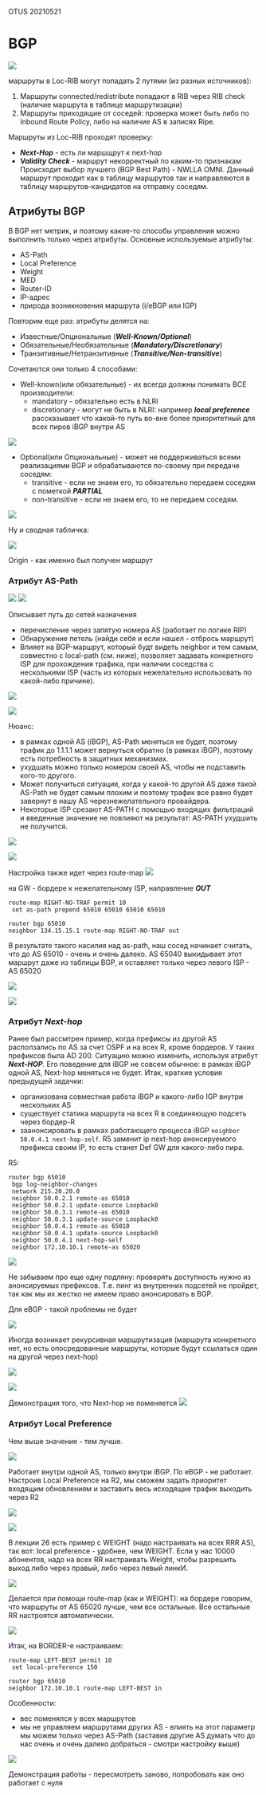 OTUS 20210521

# BGP #

![](GIT/Myotus-networks/LECTURES/MODULE03/Lecture23/pictures/01.jpg)

маршруты в Loc-RIB могут попадать 2 путями (из разных источников):
   1. Маршруты connected/redistribute  попадают в RIB через RIB check (наличие маршрута в таблице маршрутизации)
   2. Маршруты приходящие от соседей: проверка может быть либо по Inbound Route Policy, либо на наличие AS в записях Ripe.

Маршруты из Loc-RIB проходят проверку: 
   - ___Next-Hop___ - есть ли маршщрут к next-hop
   - ___Validity Check___ - маршрут некорректный по каким-то признакам
Происходит выбор лучшего (BGP Best Path) - NWLLA OMNI. Данный маршрут проходит как в таблицу маршрутов так и направляются в таблицу маршрутов-кандидатов на отправку соседям.

## Атрибуты BGP  ##

В BGP нет метрик, и поэтому какие-то способы управления можно выполнить только через атрибуты. Основные используемые атрибуты: 
- AS-Path
- Local Preference
- Weight
- MED
- Router-ID
- IP-адрес
- природа возникновения маршрута (i/eBGP или IGP)

Повторим еще раз: атрибуты делятся на:
- Известные/Опциональные (___Well-Known/Optional___)
- Обязательные/Необязательные (___Mandatory/Discretionary___)
- Транзитивные/Нетранзитивные (___Transitive/Non-transitive___)

Сочетаются они только 4 способами:
- Well-known(или обязательные) - их всегда должны понимать ВСЕ производители:
   - mandatory - обязательно есть в NLRI
   - discretionary - могут не быть в NLRI: например ___local preference___ рассказывает что какой-то путь во-вне более приоритетный для всех пиров iBGP внутри AS

![](GIT/Myotus-networks/LECTURES/MODULE03/Lecture23/pictures/03.jpg)   

- Optional(или Опциональные) - может не поддерживаться всеми реализациями BGP и обрабатываются по-своему при передаче соседям:
   - transitive  - если не знаем его, то обязательно передаем соседям с пометкой ___PARTIAL___
   - non-transitive - если не знаем его, то не передаем соседям.

![](GIT/Myotus-networks/LECTURES/MODULE03/Lecture23/pictures/04.jpg)

Ну и сводная табличка:

![](pictures/05.jpg)

Origin - как именно был получен маршрут

### Атрибут AS-Path ###

![](pictures/21.jpg)
![](pictures/22.jpg)

Описывает путь до сетей назначения
- перечисление через запятую номера AS (работает по логике RIP)
- Обнаружение петель (найди себя и если нашел - отбрось маршрут)
- Влияет на BGP-маршрут, который будт видеть neighbor и тем самым, совместно с local-path (см. ниже), позволяет задавать конкретного ISP для прохождения трафика, при наличии соседства с несколькими ISP (часть из которых нежелательно использовать по какой-либо причине).

![](pictures/15.jpg)

![](pictures/06.jpg)

Нюанс: 
- в рамках одной AS (iBGP), AS-Path меняться не будет, поэтому трафик до 1.1.1.1 может вернуться обратно (в рамках iBGP), поэтому есть потребность в защитных механизмах.
- ухудшать можно только номером своей AS, чтобы не подставить кого-то другого.
- Может получиться ситуация, когда у какой-то другой AS даже такой AS-Path не будет самым плохим и поэтому трафик все равно будет завернут в нашу AS черезнежелательного провайдера.
- Некоторые ISP срезают AS-PATH с помощью входящих фильтраций и введенные значение не повлияют на результат: AS-PATH ухудшить не получится.

![](pictures/07.jpg)

![](pictures/08.jpg)

Настройка также идет через route-map
![](pictures/23.jpg)

на GW - бордере к нежелательному ISP, направление ___OUT___
```
route-map RIGHT-NO-TRAF permit 10
 set as-path prepend 65010 65010 65010 65010

router bgp 65010
neighbor 134.15.15.1 route-map RIGHT-NO-TRAF out
```
В результате такого насилия над as-path, наш сосед начинает считать, что до AS 65010 - очень и очень далеко. AS 65040 выкидывает этот маршрут даже из таблицы BGP, и оставляет только через левого ISP - AS 65020

![](pictures/24.jpg)

![](pictures/25.jpg)


### Атрибут ___Next-hop___ ###

Ранее был рассмтрен пример, когда префиксы из другой AS расползались по AS за счет OSPF и на всех R, кроме бордеров. У таких префиксов была AD 200. Ситуацию можно изменить, используя атрибут ___Next-HOP___.  Его поведение для iBGP не совсем обычное: в рамках iBGP одной AS, Next-hop  меняться не будет. Итак, краткие условия предыдущей задачки:
- организована совместная работа iBGP и какого-либо IGP внутри нескольких AS
- существует статика маршрута на всех R в соединяющую подсеть через бордер-R
- заанонсировать в рамках работающего процесса iBGP ```neighbor 50.0.4.1 next-hop-self```. R5 заменит ip next-hop анонсируемого префикса своим IP, то есть станет Def GW для какого-либо пира.

R5:
```
router bgp 65010
 bgp log-neighbor-changes
 network 215.20.20.0
 neighbor 50.0.2.1 remote-as 65010
 neighbor 50.0.2.1 update-source Loopback0
 neighbor 50.0.3.1 remote-as 65010
 neighbor 50.0.3.1 update-source Loopback0
 neighbor 50.0.4.1 remote-as 65010
 neighbor 50.0.4.1 update-source Loopback0
 neighbor 50.0.4.1 next-hop-self
 neighbor 172.10.10.1 remote-as 65020
```
![](pictures/16.jpg)

Не забываем про еще одну подляну: проверять доступность нужно из анонсируемых префиксов. Т.е. пинг из внутренних подсетей не пройдет, так как мы их жестко не имеем право анонсировать в BGP.

Для eBGP - такой проблемы не будет

![](pictures/09.jpg)

Иногда возникает рекурсивная маршрутизация (маршрута конкретного нет, но есть опосредованные маршруты, которые будут ссылаться один на другой через next-hop)

![](pictures/10.jpg)

![](pictures/11.jpg)

Демонстрация того, что Next-hop не поменяется
![](pictures/12.jpg)

### Атрибут Local Preference ###
Чем выше значение - тем лучше.

![](pictures/19.jpg)

Работает внутри одной AS, только внутри iBGP. По eBGP - не работает.  Настроив Local Preference на R2, мы сможем задать приоритет входящим обновлениям и заставить весь исходящие трафик выходить через R2

![](pictures/14.jpg)

![](pictures/13.jpg)

В лекции 26 есть пример с WEIGHT (надо настраивать на всех RRR AS), так вот: local preference  - удобнее, чем WEIGHT. Если у нас 10000 абонентов, надо на всех RR настраивать Weight, чтобы разрешить выход либо через правый, либо через левый линкИ. 

![](pictures/17.jpg)

Делается при помощи route-map (как и WEIGHT): на бордере говорим, что маршруты от AS 65020 лучше, чем все остальные. Все остальные RR настроятся автоматически. 

![](pictures/18.jpg)

Итак, на BORDER-е настраиваем:
```
route-map LEFT-BEST permit 10
 set local-preference 150

router bgp 65010
neighbor 172.10.10.1 route-map LEFT-BEST in
```

Особенности: 
- вес поменялся у всех маршрутов
- мы не управляем маршрутами других AS - влиять на этот параметр мы можем только через AS-Path (заставив другие AS думать что до нас очень и очень далеко добраться - смотри настройку выше)

![](pictures/20.jpg)

Демонстрация работы - пересмотреть заново, попробовать как оно работает с нуля